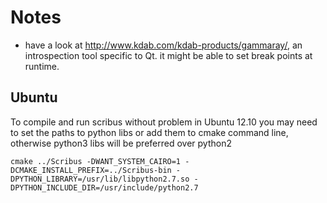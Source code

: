 # Notes

- have a look at <http://www.kdab.com/kdab-products/gammaray/>, an introspection tool specific to Qt. it might be able to set break points at runtime.

## Ubuntu
To compile and run scribus without problem in Ubuntu 12.10 you may need to set the  paths to python libs or add them to cmake command line, otherwise python3 libs will be preferred over python2

`cmake ../Scribus -DWANT_SYSTEM_CAIRO=1 -DCMAKE_INSTALL_PREFIX=../Scribus-bin -DPYTHON_LIBRARY=/usr/lib/libpython2.7.so -DPYTHON_INCLUDE_DIR=/usr/include/python2.7`
